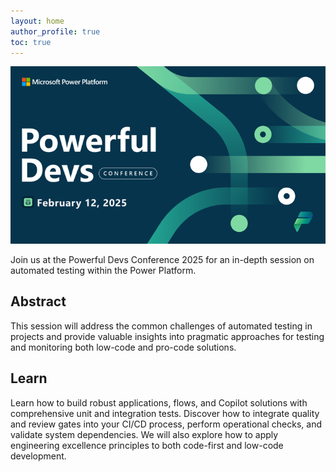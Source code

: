 ```yaml
---
layout: home
author_profile: true
toc: true
---
```


![PowerfulDev Conference](./PowerfulDevConference.png)

Join us at the Powerful Devs Conference 2025 for an in-depth session on automated testing within the Power Platform. 

## Abstract

This session will address the common challenges of automated testing in projects and provide valuable insights into pragmatic approaches for testing and monitoring both low-code and pro-code solutions. 

## Learn

Learn how to build robust applications, flows, and Copilot solutions with comprehensive unit and integration tests. Discover how to integrate quality and review gates into your CI/CD process, perform operational checks, and validate system dependencies. We will also explore how to apply engineering excellence principles to both code-first and low-code development.
